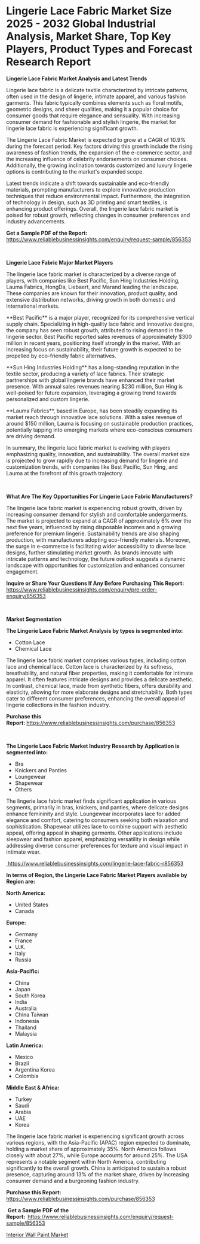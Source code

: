 <p><h1>Lingerie Lace Fabric Market Size 2025 - 2032 Global Industrial Analysis, Market Share, Top Key Players, Product Types and Forecast Research Report</h1></p><p><strong>Lingerie Lace Fabric Market Analysis and Latest Trends</strong></p>
<p><p>Lingerie lace fabric is a delicate textile characterized by intricate patterns, often used in the design of lingerie, intimate apparel, and various fashion garments. This fabric typically combines elements such as floral motifs, geometric designs, and sheer qualities, making it a popular choice for consumer goods that require elegance and sensuality. With increasing consumer demand for fashionable and stylish lingerie, the market for lingerie lace fabric is experiencing significant growth.</p><p>The Lingerie Lace Fabric Market is expected to grow at a CAGR of 10.9% during the forecast period. Key factors driving this growth include the rising awareness of fashion trends, the expansion of the e-commerce sector, and the increasing influence of celebrity endorsements on consumer choices. Additionally, the growing inclination towards customized and luxury lingerie options is contributing to the market's expanded scope.</p><p>Latest trends indicate a shift towards sustainable and eco-friendly materials, prompting manufacturers to explore innovative production techniques that reduce environmental impact. Furthermore, the integration of technology in design, such as 3D printing and smart textiles, is enhancing product offerings. Overall, the lingerie lace fabric market is poised for robust growth, reflecting changes in consumer preferences and industry advancements.</p></p>
<p><strong>Get a Sample PDF of the Report:&nbsp;</strong> <a href="https://www.reliablebusinessinsights.com/enquiry/request-sample/856353?utm_campaign=3259&utm_medium=2&utm_source=Github&utm_content=ia&utm_term=31032025&utm_id=lingerie-lace-fabric">https://www.reliablebusinessinsights.com/enquiry/request-sample/856353</a></p>
<p>&nbsp;</p>
<p><strong>Lingerie Lace Fabric Major Market Players</strong></p>
<p><p>The lingerie lace fabric market is characterized by a diverse range of players, with companies like Best Pacific, Sun Hing Industries Holding, Lauma Fabrics, HongDa, Liebaert, and Marand leading the landscape. These companies are known for their innovation, product quality, and extensive distribution networks, driving growth in both domestic and international markets.</p><p>**Best Pacific** is a major player, recognized for its comprehensive vertical supply chain. Specializing in high-quality lace fabric and innovative designs, the company has seen robust growth, attributed to rising demand in the lingerie sector. Best Pacific reported sales revenues of approximately $300 million in recent years, positioning itself strongly in the market. With an increasing focus on sustainability, their future growth is expected to be propelled by eco-friendly fabric alternatives.</p><p>**Sun Hing Industries Holding** has a long-standing reputation in the textile sector, producing a variety of lace fabrics. Their strategic partnerships with global lingerie brands have enhanced their market presence. With annual sales revenues nearing $230 million, Sun Hing is well-poised for future expansion, leveraging a growing trend towards personalized and custom lingerie.</p><p>**Lauma Fabrics**, based in Europe, has been steadily expanding its market reach through innovative lace solutions. With a sales revenue of around $150 million, Lauma is focusing on sustainable production practices, potentially tapping into emerging markets where eco-conscious consumers are driving demand.</p><p>In summary, the lingerie lace fabric market is evolving with players emphasizing quality, innovation, and sustainability. The overall market size is projected to grow rapidly due to increasing demand for lingerie and customization trends, with companies like Best Pacific, Sun Hing, and Lauma at the forefront of this growth trajectory.</p></p>
<p>&nbsp;</p>
<p><strong>What Are The Key Opportunities For Lingerie Lace Fabric Manufacturers?</strong></p>
<p><p>The lingerie lace fabric market is experiencing robust growth, driven by increasing consumer demand for stylish and comfortable undergarments. The market is projected to expand at a CAGR of approximately 6% over the next five years, influenced by rising disposable incomes and a growing preference for premium lingerie. Sustainability trends are also shaping production, with manufacturers adopting eco-friendly materials. Moreover, the surge in e-commerce is facilitating wider accessibility to diverse lace designs, further stimulating market growth. As brands innovate with intricate patterns and technology, the future outlook suggests a dynamic landscape with opportunities for customization and enhanced consumer engagement.</p></p>
<p><strong>Inquire or Share Your Questions If Any Before Purchasing This Report:</strong> <a href="https://www.reliablebusinessinsights.com/enquiry/pre-order-enquiry/856353?utm_campaign=3259&utm_medium=2&utm_source=Github&utm_content=ia&utm_term=31032025&utm_id=lingerie-lace-fabric">https://www.reliablebusinessinsights.com/enquiry/pre-order-enquiry/856353</a></p>
<p>&nbsp;</p>
<p><strong>Market Segmentation</strong></p>
<p><strong>The Lingerie Lace Fabric Market Analysis by types is segmented into:</strong></p>
<p><ul><li>Cotton Lace</li><li>Chemical Lace</li></ul></p>
<p><p>The lingerie lace fabric market comprises various types, including cotton lace and chemical lace. Cotton lace is characterized by its softness, breathability, and natural fiber properties, making it comfortable for intimate apparel. It often features intricate designs and provides a delicate aesthetic. In contrast, chemical lace, made from synthetic fibers, offers durability and elasticity, allowing for more elaborate designs and stretchability. Both types cater to different consumer preferences, enhancing the overall appeal of lingerie collections in the fashion industry.</p></p>
<p><strong>Purchase this Report:&nbsp;</strong><a href="https://www.reliablebusinessinsights.com/purchase/856353?utm_campaign=3259&utm_medium=2&utm_source=Github&utm_content=ia&utm_term=31032025&utm_id=lingerie-lace-fabric">https://www.reliablebusinessinsights.com/purchase/856353</a></p>
<p>&nbsp;</p>
<p><strong>The Lingerie Lace Fabric Market Industry Research by Application is segmented into:</strong></p>
<p><ul><li>Bra</li><li>Knickers and Panties</li><li>Loungewear</li><li>Shapewear</li><li>Others</li></ul></p>
<p><p>The lingerie lace fabric market finds significant application in various segments, primarily in bras, knickers, and panties, where delicate designs enhance femininity and style. Loungewear incorporates lace for added elegance and comfort, catering to consumers seeking both relaxation and sophistication. Shapewear utilizes lace to combine support with aesthetic appeal, offering appeal in shaping garments. Other applications include sleepwear and fashion apparel, emphasizing versatility in design while addressing diverse consumer preferences for texture and visual impact in intimate wear.</p></p>
<p><a href="https://www.reliablebusinessinsights.com/lingerie-lace-fabric-r856353?utm_campaign=3259&utm_medium=2&utm_source=Github&utm_content=ia&utm_term=31032025&utm_id=lingerie-lace-fabric">&nbsp;https://www.reliablebusinessinsights.com/lingerie-lace-fabric-r856353</a></p>
<p><strong>In terms of Region, the Lingerie Lace Fabric Market Players available by Region are:</strong></p>
<p>
    <p> <strong> North America: </strong>
        <ul>
            <li>United States</li>
            <li>Canada</li>
        </ul>
        </p> 
    <p> <strong> Europe: </strong>
        <ul>
            <li>Germany</li>
            <li>France</li>
            <li>U.K.</li>
            <li>Italy</li>
            <li>Russia</li>
        </ul>
        </p> 
    <p> <strong> Asia-Pacific: </strong>
        <ul>
            <li>China</li>
            <li>Japan</li>
            <li>South Korea</li>
            <li>India</li>
            <li>Australia</li>
            <li>China Taiwan</li>
            <li>Indonesia</li>
            <li>Thailand</li>
            <li>Malaysia</li>
        </ul>
        </p> 
    <p> <strong> Latin America: </strong>
        <ul>
            <li>Mexico</li>
            <li>Brazil</li>
            <li>Argentina Korea</li>
            <li>Colombia</li>
        </ul>
        </p> 
    <p> <strong> Middle East & Africa: </strong>
        <ul>
            <li>Turkey</li>
            <li>Saudi</li>
            <li>Arabia</li>
            <li>UAE</li>
            <li>Korea</li>
        </ul>
    </p>
    </p>
<p><p>The lingerie lace fabric market is experiencing significant growth across various regions, with the Asia-Pacific (APAC) region expected to dominate, holding a market share of approximately 35%. North America follows closely with about 27%, while Europe accounts for around 25%. The USA represents a notable segment within North America, contributing significantly to the overall growth. China is anticipated to sustain a robust presence, capturing around 13% of the market share, driven by increasing consumer demand and a burgeoning fashion industry.</p></p>
<p><strong>Purchase this Report: </strong><a href="https://www.reliablebusinessinsights.com/purchase/856353?utm_campaign=3259&utm_medium=2&utm_source=Github&utm_content=ia&utm_term=31032025&utm_id=lingerie-lace-fabric">https://www.reliablebusinessinsights.com/purchase/856353</a></p>
<p>&nbsp;<strong>Get a Sample PDF of the Report:&nbsp;&nbsp;</strong><a href="https://www.reliablebusinessinsights.com/enquiry/request-sample/856353?utm_campaign=3259&utm_medium=2&utm_source=Github&utm_content=ia&utm_term=31032025&utm_id=lingerie-lace-fabric">https://www.reliablebusinessinsights.com/enquiry/request-sample/856353</a></p>
<p><strong></strong></p>
<p><p><a href="https://github.com/vassihucz/Market-Research-Report-List-1/blob/main/interior-wall-paint-market.md?utm_campaign=3259&utm_medium=2&utm_source=Github&utm_content=ia&utm_term=31032025&utm_id=lingerie-lace-fabric">Interior Wall Paint Market</a></p></p>